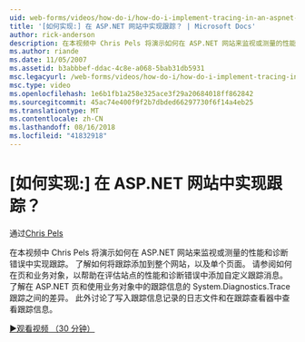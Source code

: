 ```yaml
---
uid: web-forms/videos/how-do-i/how-do-i-implement-tracing-in-an-aspnet-web-site
title: '[如何实现:] 在 ASP.NET 网站中实现跟踪？ | Microsoft Docs'
author: rick-anderson
description: 在本视频中 Chris Pels 将演示如何在 ASP.NET 网站来监视或测量的性能和诊断错误中实现跟踪。 了解如何...
ms.author: riande
ms.date: 11/05/2007
ms.assetid: b3abbbef-ddac-4c8e-a068-5bab31db5931
msc.legacyurl: /web-forms/videos/how-do-i/how-do-i-implement-tracing-in-an-aspnet-web-site
msc.type: video
ms.openlocfilehash: 1e6b1fb1a258e325ace3f29a20684018ff862842
ms.sourcegitcommit: 45ac74e400f9f2b7dbded66297730f6f14a4eb25
ms.translationtype: MT
ms.contentlocale: zh-CN
ms.lasthandoff: 08/16/2018
ms.locfileid: "41832918"
---
```

<a name="how-do-i--implement-tracing-in-an-aspnet-web-site"></a>[如何实现:] 在 ASP.NET 网站中实现跟踪？
====================
通过[Chris Pels](https://twitter.com/chrispels)

在本视频中 Chris Pels 将演示如何在 ASP.NET 网站来监视或测量的性能和诊断错误中实现跟踪。 了解如何将跟踪添加到整个网站，以及单个页面。 请参阅如何在页和业务对象，以帮助在评估站点的性能和诊断错误中添加自定义跟踪消息。 了解在 ASP.NET 页和使用业务对象中的跟踪信息的 System.Diagnostics.Trace 跟踪之间的差异。 此外讨论了写入跟踪信息记录的日志文件和在跟踪查看器中查看跟踪信息。

[&#9654;观看视频 （30 分钟）](https://channel9.msdn.com/Blogs/ASP-NET-Site-Videos/how-do-i-implement-tracing-in-an-aspnet-web-site)
